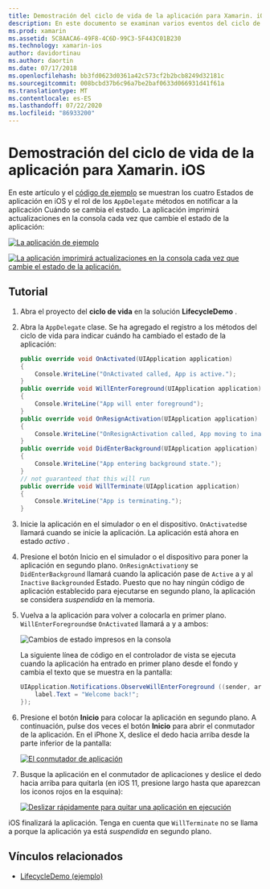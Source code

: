 ```yaml
---
title: Demostración del ciclo de vida de la aplicación para Xamarin. iOS
description: En este documento se examinan varios eventos del ciclo de vida administrados por el delegado de la aplicación en una aplicación de iOS, que muestra Cuándo y cómo se administran estos eventos.
ms.prod: xamarin
ms.assetid: 5C8AACA6-49F8-4C6D-99C3-5F443C01B230
ms.technology: xamarin-ios
author: davidortinau
ms.author: daortin
ms.date: 07/17/2018
ms.openlocfilehash: bb3fd0623d0361a42c573cf2b2bcb8249d32181c
ms.sourcegitcommit: 008bcbd37b6c96a7be2baf0633d066931d41f61a
ms.translationtype: MT
ms.contentlocale: es-ES
ms.lasthandoff: 07/22/2020
ms.locfileid: "86933200"
---
```

# <a name="application-lifecycle-demo-for-xamarinios"></a>Demostración del ciclo de vida de la aplicación para Xamarin. iOS

En este artículo y el [código de ejemplo](https://docs.microsoft.com/samples/xamarin/ios-samples/lifecycledemo) se muestran los cuatro Estados de aplicación en iOS y el rol de los `AppDelegate` métodos en notificar a la aplicación Cuándo se cambia el estado. La aplicación imprimirá actualizaciones en la consola cada vez que cambie el estado de la aplicación:

[![La aplicación de ejemplo](application-lifecycle-demo-images/image3-sml.png)](application-lifecycle-demo-images/image3.png#lightbox)

[![La aplicación imprimirá actualizaciones en la consola cada vez que cambie el estado de la aplicación.](application-lifecycle-demo-images/image4.png)](application-lifecycle-demo-images/image4.png#lightbox)

## <a name="walkthrough"></a>Tutorial

1. Abra el proyecto del **ciclo de vida** en la solución **LifecycleDemo** .
1. Abra la `AppDelegate` clase. Se ha agregado el registro a los métodos del ciclo de vida para indicar cuándo ha cambiado el estado de la aplicación:

    ```csharp
    public override void OnActivated(UIApplication application)
    {
        Console.WriteLine("OnActivated called, App is active.");
    }
    public override void WillEnterForeground(UIApplication application)
    {
        Console.WriteLine("App will enter foreground");
    }
    public override void OnResignActivation(UIApplication application)
    {
        Console.WriteLine("OnResignActivation called, App moving to inactive state.");
    }
    public override void DidEnterBackground(UIApplication application)
    {
        Console.WriteLine("App entering background state.");
    }
    // not guaranteed that this will run
    public override void WillTerminate(UIApplication application)
    {
        Console.WriteLine("App is terminating.");
    }
    ```

1. Inicie la aplicación en el simulador o en el dispositivo. `OnActivated`se llamará cuando se inicie la aplicación. La aplicación está ahora en estado _activo_ .
1. Presione el botón Inicio en el simulador o el dispositivo para poner la aplicación en segundo plano. `OnResignActivation`y se `DidEnterBackground` llamará cuando la aplicación pase de `Active` a y al `Inactive` `Backgrounded` Estado. Puesto que no hay ningún código de aplicación establecido para ejecutarse en segundo plano, la aplicación se considera _suspendida_ en la memoria.
1. Vuelva a la aplicación para volver a colocarla en primer plano. `WillEnterForeground`se `OnActivated` llamará a y a ambos:

    ![Cambios de estado impresos en la consola](application-lifecycle-demo-images/image4.png)

    La siguiente línea de código en el controlador de vista se ejecuta cuando la aplicación ha entrado en primer plano desde el fondo y cambia el texto que se muestra en la pantalla:

    ```csharp
    UIApplication.Notifications.ObserveWillEnterForeground ((sender, args) => {
        label.Text = "Welcome back!";
    });
    ```

1. Presione el botón **Inicio** para colocar la aplicación en segundo plano. A continuación, pulse dos veces el botón **Inicio** para abrir el conmutador de la aplicación. En el iPhone X, deslice el dedo hacia arriba desde la parte inferior de la pantalla:

    [![El conmutador de aplicación](application-lifecycle-demo-images/app-switcher-sml.png "El conmutador de aplicación")](application-lifecycle-demo-images/app-switcher.png#lightbox)
  
1. Busque la aplicación en el conmutador de aplicaciones y deslice el dedo hacia arriba para quitarla (en iOS 11, presione largo hasta que aparezcan los iconos rojos en la esquina):

    [![Deslizar rápidamente para quitar una aplicación en ejecución](application-lifecycle-demo-images/app-switcher-swipe-sml.png "Deslizar rápidamente para quitar una aplicación en ejecución")](application-lifecycle-demo-images/app-switcher-swipe.png#lightbox)

iOS finalizará la aplicación. Tenga en cuenta que `WillTerminate` no se llama a porque la aplicación ya está _suspendida_ en segundo plano.

## <a name="related-links"></a>Vínculos relacionados

- [LifecycleDemo (ejemplo)](https://docs.microsoft.com/samples/xamarin/ios-samples/lifecycledemo)
